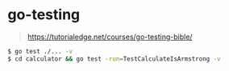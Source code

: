 # go-testing
> https://tutorialedge.net/courses/go-testing-bible/

```bash
$ go test ./... -v
$ cd calculator && go test -run=TestCalculateIsArmstrong -v
```
